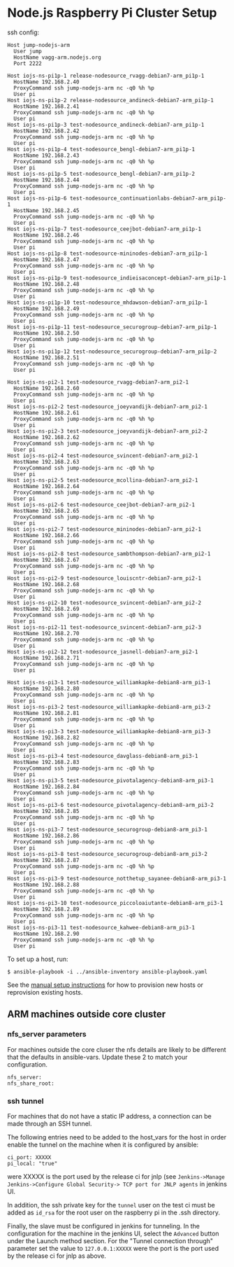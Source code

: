 # Node.js Raspberry Pi Cluster Setup

ssh config:

```
Host jump-nodejs-arm
  User jump
  HostName vagg-arm.nodejs.org
  Port 2222

Host iojs-ns-pi1p-1 release-nodesource_rvagg-debian7-arm_pi1p-1
  HostName 192.168.2.40
  ProxyCommand ssh jump-nodejs-arm nc -q0 %h %p
  User pi
Host iojs-ns-pi1p-2 release-nodesource_andineck-debian7-arm_pi1p-1
  HostName 192.168.2.41
  ProxyCommand ssh jump-nodejs-arm nc -q0 %h %p
  User pi
Host iojs-ns-pi1p-3 test-nodesource_andineck-debian7-arm_pi1p-1
  HostName 192.168.2.42
  ProxyCommand ssh jump-nodejs-arm nc -q0 %h %p
  User pi
Host iojs-ns-pi1p-4 test-nodesource_bengl-debian7-arm_pi1p-1
  HostName 192.168.2.43
  ProxyCommand ssh jump-nodejs-arm nc -q0 %h %p
  User pi
Host iojs-ns-pi1p-5 test-nodesource_bengl-debian7-arm_pi1p-2
  HostName 192.168.2.44
  ProxyCommand ssh jump-nodejs-arm nc -q0 %h %p
  User pi
Host iojs-ns-pi1p-6 test-nodesource_continuationlabs-debian7-arm_pi1p-1
  HostName 192.168.2.45
  ProxyCommand ssh jump-nodejs-arm nc -q0 %h %p
  User pi
Host iojs-ns-pi1p-7 test-nodesource_ceejbot-debian7-arm_pi1p-1
  HostName 192.168.2.46
  ProxyCommand ssh jump-nodejs-arm nc -q0 %h %p
  User pi
Host iojs-ns-pi1p-8 test-nodesource-mininodes-debian7-arm_pi1p-1
  HostName 192.168.2.47
  ProxyCommand ssh jump-nodejs-arm nc -q0 %h %p
  User pi
Host iojs-ns-pi1p-9 test-nodesource_indieisaconcept-debian7-arm_pi1p-1
  HostName 192.168.2.48
  ProxyCommand ssh jump-nodejs-arm nc -q0 %h %p
  User pi
Host iojs-ns-pi1p-10 test-nodesource_mhdawson-debian7-arm_pi1p-1
  HostName 192.168.2.49
  ProxyCommand ssh jump-nodejs-arm nc -q0 %h %p
  User pi
Host iojs-ns-pi1p-11 test-nodesource_securogroup-debian7-arm_pi1p-1
  HostName 192.168.2.50
  ProxyCommand ssh jump-nodejs-arm nc -q0 %h %p
  User pi
Host iojs-ns-pi1p-12 test-nodesource_securogroup-debian7-arm_pi1p-2
  HostName 192.168.2.51
  ProxyCommand ssh jump-nodejs-arm nc -q0 %h %p
  User pi

Host iojs-ns-pi2-1 test-nodesource_rvagg-debian7-arm_pi2-1
  HostName 192.168.2.60
  ProxyCommand ssh jump-nodejs-arm nc -q0 %h %p
  User pi
Host iojs-ns-pi2-2 test-nodesource_joeyvandijk-debian7-arm_pi2-1
  HostName 192.168.2.61
  ProxyCommand ssh jump-nodejs-arm nc -q0 %h %p
  User pi
Host iojs-ns-pi2-3 test-nodesource_joeyvandijk-debian7-arm_pi2-2
  HostName 192.168.2.62
  ProxyCommand ssh jump-nodejs-arm nc -q0 %h %p
  User pi
Host iojs-ns-pi2-4 test-nodesource_svincent-debian7-arm_pi2-1
  HostName 192.168.2.63
  ProxyCommand ssh jump-nodejs-arm nc -q0 %h %p
  User pi
Host iojs-ns-pi2-5 test-nodesource_mcollina-debian7-arm_pi2-1
  HostName 192.168.2.64
  ProxyCommand ssh jump-nodejs-arm nc -q0 %h %p
  User pi
Host iojs-ns-pi2-6 test-nodesource_ceejbot-debian7-arm_pi2-1
  HostName 192.168.2.65
  ProxyCommand ssh jump-nodejs-arm nc -q0 %h %p
  User pi
Host iojs-ns-pi2-7 test-nodesource_mininodes-debian7-arm_pi2-1
  HostName 192.168.2.66
  ProxyCommand ssh jump-nodejs-arm nc -q0 %h %p
  User pi
Host iojs-ns-pi2-8 test-nodesource_sambthompson-debian7-arm_pi2-1
  HostName 192.168.2.67
  ProxyCommand ssh jump-nodejs-arm nc -q0 %h %p
  User pi
Host iojs-ns-pi2-9 test-nodesource_louiscntr-debian7-arm_pi2-1
  HostName 192.168.2.68
  ProxyCommand ssh jump-nodejs-arm nc -q0 %h %p
  User pi
Host iojs-ns-pi2-10 test-nodesource_svincent-debian7-arm_pi2-2
  HostName 192.168.2.69
  ProxyCommand ssh jump-nodejs-arm nc -q0 %h %p
  User pi
Host iojs-ns-pi2-11 test-nodesource_svincent-debian7-arm_pi2-3
  HostName 192.168.2.70
  ProxyCommand ssh jump-nodejs-arm nc -q0 %h %p
  User pi
Host iojs-ns-pi2-12 test-nodesource_jasnell-debian7-arm_pi2-1
  HostName 192.168.2.71
  ProxyCommand ssh jump-nodejs-arm nc -q0 %h %p
  User pi

Host iojs-ns-pi3-1 test-nodesource_williamkapke-debian8-arm_pi3-1
  HostName 192.168.2.80
  ProxyCommand ssh jump-nodejs-arm nc -q0 %h %p
  User pi
Host iojs-ns-pi3-2 test-nodesource_williamkapke-debian8-arm_pi3-2
  HostName 192.168.2.81
  ProxyCommand ssh jump-nodejs-arm nc -q0 %h %p
  User pi
Host iojs-ns-pi3-3 test-nodesource_williamkapke-debian8-arm_pi3-3
  HostName 192.168.2.82
  ProxyCommand ssh jump-nodejs-arm nc -q0 %h %p
  User pi
Host iojs-ns-pi3-4 test-nodesource_davglass-debian8-arm_pi3-1
  HostName 192.168.2.83
  ProxyCommand ssh jump-nodejs-arm nc -q0 %h %p
  User pi
Host iojs-ns-pi3-5 test-nodesource_pivotalagency-debian8-arm_pi3-1
  HostName 192.168.2.84
  ProxyCommand ssh jump-nodejs-arm nc -q0 %h %p
  User pi
Host iojs-ns-pi3-6 test-nodesource_pivotalagency-debian8-arm_pi3-2
  HostName 192.168.2.85
  ProxyCommand ssh jump-nodejs-arm nc -q0 %h %p
  User pi
Host iojs-ns-pi3-7 test-nodesource_securogroup-debian8-arm_pi3-1
  HostName 192.168.2.86
  ProxyCommand ssh jump-nodejs-arm nc -q0 %h %p
  User pi
Host iojs-ns-pi3-8 test-nodesource_securogroup-debian8-arm_pi3-2
  HostName 192.168.2.87
  ProxyCommand ssh jump-nodejs-arm nc -q0 %h %p
  User pi
Host iojs-ns-pi3-9 test-nodesource_notthetup_sayanee-debian8-arm_pi3-1
  HostName 192.168.2.88
  ProxyCommand ssh jump-nodejs-arm nc -q0 %h %p
  User pi
Host iojs-ns-pi3-10 test-nodesource_piccoloaiutante-debian8-arm_pi3-1
  HostName 192.168.2.89
  ProxyCommand ssh jump-nodejs-arm nc -q0 %h %p
  User pi
Host iojs-ns-pi3-11 test-nodesource_kahwee-debian8-arm_pi3-1
  HostName 192.168.2.90
  ProxyCommand ssh jump-nodejs-arm nc -q0 %h %p
  User pi
```

To set up a host, run:

```text
$ ansible-playbook -i ../ansible-inventory ansible-playbook.yaml
```

See the [manual setup instructions](../../docs/non-ansible-configuration-notes.md) for how to provision new hosts or reprovision existing hosts.

## ARM machines outside core cluster

### nfs_server parameters

For machines outside the core cluser the nfs details are likely
to be different that the defaults in ansible-vars. Update these
2 to match your configuration.

```
nfs_server:
nfs_share_root:
```

### ssh tunnel

For machines that do not have a static IP address, a connection can
be made through an SSH tunnel.

The following entries need to be added to the host_vars for the host
in order enable the tunnel on the machine when it is configured
by ansible:

```
ci_port: XXXXX
pi_local: "true"
```

were XXXXX is the port used by the release ci for jnlp (see
`Jenkins->Manage Jenkins->Configure Global Security-> TCP port for JNLP agents`
in jenkins UI.


In addition, the ssh private key for the `tunnel` user on the test ci
must be added as `id_rsa` for the root user on the raspberry pi in
the .ssh directory.

Finally, the slave must be configured in jenkins for tunneling.
In the configuration for the machine in the jenkins UI, select the
`Advanced` button under the Launch method section.  For the
"Tunnel connection through" parameter set the value to
`127.0.0.1:XXXXX` were the port is the port used by the
release ci for jnlp as above.

